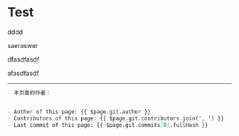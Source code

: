 # Test



dddd

saeraswer

dfasdfasdf

afasdfasdf



---

```md
- 本页面的作者：


- Author of this page: {{ $page.git.author }}
- Contributors of this page: {{ $page.git.contributors.join(', ') }}
- Last commit of this page: {{ $page.git.commits[0].fullHash }}
```